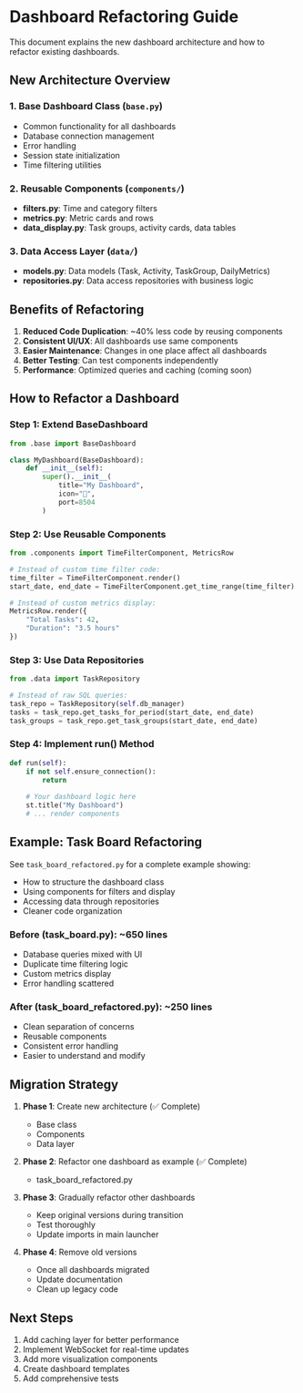 # Dashboard Refactoring Guide

This document explains the new dashboard architecture and how to refactor existing dashboards.

## New Architecture Overview

### 1. Base Dashboard Class (`base.py`)
- Common functionality for all dashboards
- Database connection management
- Error handling
- Session state initialization
- Time filtering utilities

### 2. Reusable Components (`components/`)
- **filters.py**: Time and category filters
- **metrics.py**: Metric cards and rows
- **data_display.py**: Task groups, activity cards, data tables

### 3. Data Access Layer (`data/`)
- **models.py**: Data models (Task, Activity, TaskGroup, DailyMetrics)
- **repositories.py**: Data access repositories with business logic

## Benefits of Refactoring

1. **Reduced Code Duplication**: ~40% less code by reusing components
2. **Consistent UI/UX**: All dashboards use same components
3. **Easier Maintenance**: Changes in one place affect all dashboards
4. **Better Testing**: Can test components independently
5. **Performance**: Optimized queries and caching (coming soon)

## How to Refactor a Dashboard

### Step 1: Extend BaseDashboard
```python
from .base import BaseDashboard

class MyDashboard(BaseDashboard):
    def __init__(self):
        super().__init__(
            title="My Dashboard",
            icon="🎯",
            port=8504
        )
```

### Step 2: Use Reusable Components
```python
from .components import TimeFilterComponent, MetricsRow

# Instead of custom time filter code:
time_filter = TimeFilterComponent.render()
start_date, end_date = TimeFilterComponent.get_time_range(time_filter)

# Instead of custom metrics display:
MetricsRow.render({
    "Total Tasks": 42,
    "Duration": "3.5 hours"
})
```

### Step 3: Use Data Repositories
```python
from .data import TaskRepository

# Instead of raw SQL queries:
task_repo = TaskRepository(self.db_manager)
tasks = task_repo.get_tasks_for_period(start_date, end_date)
task_groups = task_repo.get_task_groups(start_date, end_date)
```

### Step 4: Implement run() Method
```python
def run(self):
    if not self.ensure_connection():
        return
        
    # Your dashboard logic here
    st.title("My Dashboard")
    # ... render components
```

## Example: Task Board Refactoring

See `task_board_refactored.py` for a complete example showing:
- How to structure the dashboard class
- Using components for filters and display
- Accessing data through repositories
- Cleaner code organization

### Before (task_board.py): ~650 lines
- Database queries mixed with UI
- Duplicate time filtering logic
- Custom metrics display
- Error handling scattered

### After (task_board_refactored.py): ~250 lines
- Clean separation of concerns
- Reusable components
- Consistent error handling
- Easier to understand and modify

## Migration Strategy

1. **Phase 1**: Create new architecture (✅ Complete)
   - Base class
   - Components
   - Data layer

2. **Phase 2**: Refactor one dashboard as example (✅ Complete)
   - task_board_refactored.py

3. **Phase 3**: Gradually refactor other dashboards
   - Keep original versions during transition
   - Test thoroughly
   - Update imports in main launcher

4. **Phase 4**: Remove old versions
   - Once all dashboards migrated
   - Update documentation
   - Clean up legacy code

## Next Steps

1. Add caching layer for better performance
2. Implement WebSocket for real-time updates
3. Add more visualization components
4. Create dashboard templates
5. Add comprehensive tests